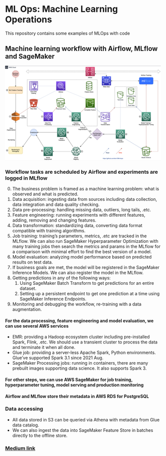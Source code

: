 # ML Ops: Machine Learning Operations
This repository contains some examples of MLOps with code

## Machine learning workflow with Airflow, MLflow and SageMaker
![ML Workflow](https://raw.githubusercontent.com/tam159/mlops/main/images/mlworkflow.png)

### Workflow tasks are scheduled by Airflow and experiments are logged in MLflow

0. The business problem is framed as a machine learning problem: what is observed and what is predicted.
1. Data acquisition: ingesting data from sources including data collection, data integration and data quality checking.
2. Data pre-processing: handling missing data, outliers, long tails, .etc.
3. Feature engineering: running experiments with different features, adding, removing and changing features.
4. Data transformation: standardizing data, converting data format compatible with training algorithms.
5. Job training: training’s parameters, metrics, .etc are tracked in the MLflow. We can also run SageMaker Hyperparameter Optimization with many training jobs then search the metrics and params in the MLflow for a comparison with minimal effort to find the best version of a model.
6. Model evaluation: analyzing model performance based on predicted results on test data.
7. If business goals are met, the model will be registered in the SageMaker Inference Models. We can also register the model in the MLflow.
8. Getting predictions in any of the following ways:
   1. Using SageMaker Batch Transform to get predictions for an entire dataset.
   2. Setting up a persistent endpoint to get one prediction at a time using SageMaker Inference Endpoints.
9. Monitoring and debugging the workflow, re-training with a data augmentation.

#### For the data processing, feature engineering and model evaluation, we can use several AWS services
- EMR: providing a Hadoop ecosystem cluster including pre-installed Spark, Flink, .etc. We should use a transient cluster to process the data and terminate it when all done.
- Glue job: providing a server-less Apache Spark, Python environments. Glue’ve supported Spark 3.1 since 2021 Aug.
- SageMaker Processing jobs: running in containers, there are many prebuilt images supporting data science. It also supports Spark 3.

#### For other steps, we can use AWS SageMaker for job training, hyperparameter tuning, model serving and production monitoring

#### Airflow and MLflow store their metadata in AWS RDS for PostgreSQL

### Data accessing
- All data stored in S3 can be queried via Athena with metadata from Glue data catalog.
- We can also ingest the data into SageMaker Feature Store in batches directly to the offline store.

### [Medium link][ML workflow Medium]


<!-- links -->
[ML workflow Medium]: https://tam159.medium.com/ml-workflow-with-airflow-mlflow-and-sagemaker-ad076e5f614b
